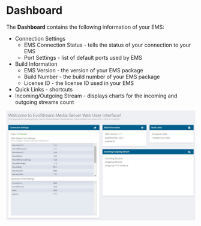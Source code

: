 # Dashboard

The **Dashboard** contains the following information of your EMS:

- Connection Settings 
  - EMS Connection Status - tells the status of your connection to your EMS
  - Port Settings - list of default ports used by EMS
- Build Information
  - EMS Version - the version of your EMS package
  - Build Number - the build number of your EMS package
  - License ID - the license ID used in your EMS
- Quick Links - shortcuts
- Incoming/Outgoing Stream - displays charts for the incoming and outgoing streams count

![](./assets/dashboard.jpg)